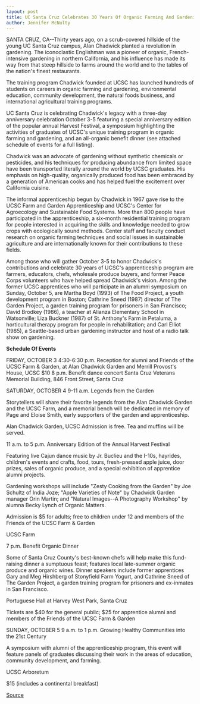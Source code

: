 ```yaml
---
layout: post
title: UC Santa Cruz Celebrates 30 Years Of Organic Farming And Gardening With Weekend Of Festivities October 3-5
author: Jennifer McNulty
---
```


SANTA CRUZ, CA--Thirty years ago, on a scrub-covered hillside of  the young UC Santa Cruz campus, Alan Chadwick planted a revolution  in gardening. The iconoclastic Englishman was a pioneer of organic,  French-intensive gardening in northern California, and his influence  has made its way from that steep hillside to farms around the world  and to the tables of the nation's finest restaurants.

The training program Chadwick founded at UCSC has launched  hundreds of students on careers in organic farming and gardening,  environmental education, community development, the natural foods  business, and international agricultural training programs.

UC Santa Cruz is celebrating Chadwick's legacy with a three-day anniversary celebration October 3-5 featuring a special  anniversary edition of the popular annual Harvest Festival, a  symposium highlighting the activities of graduates of UCSC's unique  training program in organic farming and gardening, and an all-organic benefit dinner (see attached schedule of events for a full  listing).

Chadwick was an advocate of gardening without synthetic  chemicals or pesticides, and his techniques for producing abundance  from limited space have been transported literally around the world  by UCSC graduates. His emphasis on high-quality, organically  produced food has been embraced by a generation of American cooks  and has helped fuel the excitement over California cuisine.

The informal apprenticeship begun by Chadwick in 1967 gave  rise to the UCSC Farm and Garden Apprenticeship and UCSC's Center  for Agroecology and Sustainable Food Systems. More than 800 people  have participated in the apprenticeship, a six-month residential  training program for people interested in acquiring the skills and  knowledge needed to grow crops with ecologically sound methods.  Center staff and faculty conduct research on organic farming  techniques and social issues in sustainable agriculture and are  internationally known for their contributions to these fields.

Among those who will gather October 3-5 to honor Chadwick's  contributions and celebrate 30 years of UCSC's apprenticeship  program are farmers, educators, chefs, wholesale produce buyers,  and former Peace Corps volunteers who have helped spread  Chadwick's vision. Among the former UCSC apprentices who will  participate in an alumni symposium on Sunday, October 5, are Martha  Boyd (1993) of The Food Project, a youth development program in  Boston; Cathrine Sneed (1987) director of The Garden Project, a  garden training program for prisoners in San Francisco; David  Brodkey (1986), a teacher at Alianza Elementary School in  Watsonville; Liza Buckner (1987) of St. Anthony's Farm in Petaluma,  a horticultural therapy program for people in rehabilitation; and Carl  Elliot (1985), a Seattle-based urban gardening instructor and host of  a radio talk show on gardening.

**Schedule Of Events**

FRIDAY, OCTOBER 3
4:30-6:30 p.m. Reception for alumni and Friends of the UCSC Farm & Garden, at Alan Chadwick Garden and Merrill Provost's House, UCSC $10
8 p.m. Benefit dance concert Santa Cruz Veterans Memorial Building, 846 Front Street, Santa Cruz

SATURDAY, OCTOBER 4
9-11 a.m. Legends from the Garden

Storytellers will share their favorite legends from the Alan  Chadwick Garden and the UCSC Farm, and a memorial bench will be  dedicated in memory of Page and Eloise Smith, early supporters of  the garden and apprenticeship.

Alan Chadwick Garden, UCSC Admission is free. Tea and muffins will be served.

11 a.m. to 5 p.m. Anniversary Edition of the Annual Harvest Festival

Featuring live Cajun dance music by Jr. Buclieu and the I-10s,  hayrides, children's events and crafts, food, tours, fresh-pressed  apple juice, door prizes, sales of organic produce, and a special  exhibition of apprentice alumni projects.

Gardening workshops will include "Zesty Cooking from the Garden" by  Joe Schultz of India Joze; "Apple Varieties of Note" by Chadwick  Garden manager Orin Martin; and "Natural Images--A Photography  Workshop" by alumna Becky Lynch of Organic Matters.

Admission is $5 for adults; free to children under 12 and members of  the Friends of the UCSC Farm & Garden

UCSC Farm

7 p.m. Benefit Organic Dinner

Some of Santa Cruz County's best-known chefs will help make this  fund-raising dinner a sumptuous feast; features local late-summer  organic produce and organic wines. Dinner speakers include former  apprentices Gary and Meg Hirshberg of Stonyfield Farm Yogurt, and  Cathrine Sneed of The Garden Project, a garden training program for  prisoners and ex-inmates in San Francisco.

Portuguese Hall at Harvey West Park, Santa Cruz

Tickets are $40 for the general public; $25 for apprentice alumni and  members of the Friends of the UCSC Farm & Garden

SUNDAY, OCTOBER 5
9 a.m. to 1 p.m. Growing Healthy Communities into the 21st Century

A symposium with alumni of the apprenticeship program, this event  will feature panels of graduates discussing their work in the areas  of education, community development, and farming.

UCSC Arboretum

$15 (includes a continental breakfast)

[Source](http://www1.ucsc.edu/news_events/press_releases/archive/97-98/08-97/082297-Farm_Garden_celebr.html "Permalink to 082297-Farm_Garden_celebr")
